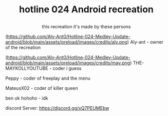 # <p align="center">hotline 024 Android recreation

<p align="center">this recreation it's made by these persons

(https://github.com/Aly-Ant0/Hotline-024-Medley-Update-android/blob/main/assets/preload/images/credits/aly.png) Aly-ant - owner of the recreation

(https://github.com/Aly-Ant0/Hotline-024-Medley-Update-android/blob/main/assets/preload/images/credits/may.png) THE-MAYKOLLYOUTUBE - coder i guess

Peppy -  coder of freeplay and the menu

MateusX02 - coder of killer queen

ben ok hohoho - idk

discord Server:
https://discord.gg/xQ7PEUMEbw